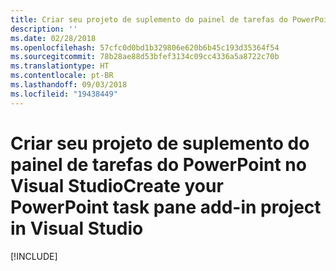 ```yaml
---
title: Criar seu projeto de suplemento do painel de tarefas do PowerPoint no Visual Studio
description: ''
ms.date: 02/28/2018
ms.openlocfilehash: 57cfc0d0bd1b329806e620b6b45c193d35364f54
ms.sourcegitcommit: 78b28ae88d53bfef3134c09cc4336a5a8722c70b
ms.translationtype: HT
ms.contentlocale: pt-BR
ms.lasthandoff: 09/03/2018
ms.locfileid: "19438449"
---
```

# <a name="create-your-powerpoint-task-pane-add-in-project-in-visual-studio"></a><span data-ttu-id="90483-102">Criar seu projeto de suplemento do painel de tarefas do PowerPoint no Visual Studio</span><span class="sxs-lookup"><span data-stu-id="90483-102">Create your PowerPoint task pane add-in project in Visual Studio</span></span>

[!INCLUDE[](../includes/powerpoint-tutorial-setup.md)]
